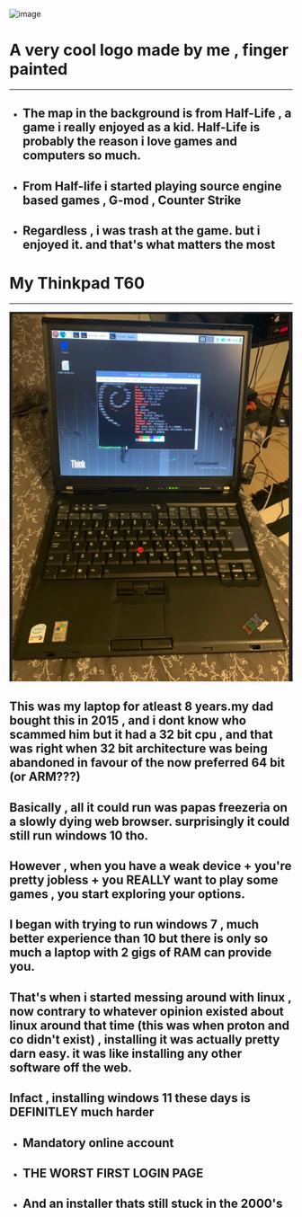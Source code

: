![image](feat.png)

# A very cool logo made by me , finger painted
---
- ## The map in the background is from Half-Life , a game i really enjoyed as a kid. Half-Life is probably the reason i love games and computers so much. 
- ## From Half-life i started playing source engine based games , G-mod , Counter Strike 
- ## Regardless , i was trash at the game. but i enjoyed it. and that's what matters the most


# My Thinkpad T60
---

![t60](content/master/images/t60.png)
## This was my laptop for atleast 8 years.my dad bought this in 2015 , and i dont know who scammed him but it had a 32 bit cpu , and that was right when 32 bit architecture was being abandoned in favour of the now preferred 64 bit (or ARM???)
## Basically , all it could run was papas freezeria on a slowly dying web browser. surprisingly it could still run windows 10 tho.

## However , when you have a weak device + you're pretty jobless + you REALLY want to play some games , you start exploring your options.
## I began with trying to run windows 7 , much better experience than 10 but there is only so much a laptop with 2 gigs of RAM can provide you.

## That's when i started messing around with linux , now contrary to whatever opinion existed about linux around that time (this was when proton and co didn't exist) , installing  it was actually pretty darn easy. it was like installing any other software off the web.

## Infact , installing windows 11 these days is DEFINITLEY much harder 
- ## Mandatory online account
- ## THE WORST FIRST LOGIN PAGE
- ## And an installer thats still stuck in the 2000's




